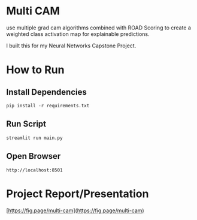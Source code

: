 # Multi CAM
use multiple grad cam algorithms combined with ROAD Scoring to create a weighted class activation map for explainable predictions.

I built this for my Neural Networks Capstone Project.

# How to Run

## Install Dependencies
`pip install -r requirements.txt`

## Run Script
`streamlit run main.py`

## Open Browser
`http://localhost:8501`


# Project Report/Presentation
[https://fig.page/multi-cam](https://fig.page/multi-cam)
